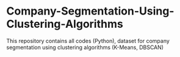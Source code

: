 # Company-Segmentation-Using-Clustering-Algorithms
This repository contains all codes (Python), dataset for company segmentation using clustering algorithms (K-Means, DBSCAN)

